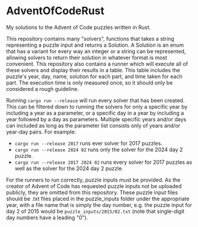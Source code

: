 # AdventOfCodeRust

My solutions to the Advent of Code puzzles written in Rust.

This repository contains many "solvers", functions that takes a string representing a puzzle input
and returns a Solution. A Solution is an enum that has a variant for every way an integer or a
string can be represented, allowing solvers to return their solution in whatever format is most
convenient. This repository also contains a runner which will execute all of these solvers and
display their results in a table. This table includes the puzzle's year, day, name, solution for
each part, and time taken for each part. The execution time is only measured once, so it should only
be considered a rough guideline.

Running `cargo run --release` will run every solver that has been created. This can be filtered down
to running the solvers for only a specific year by including a year as a parameter, or a specific
day in a year by including a year followed by a day as parameters. Multiple specific years and/or
days can included as long as the parameter list consists only of years and/or year-day pairs. For
example:
- `cargo run --release 2017` runs ever solver for 2017 puzzles.
- `cargo run --release 2024 02` runs only the solver for the 2024 day 2 puzzle.
- `cargo run --release 2017 2024 02` runs every solver for 2017 puzzles as well as the solver for
  the 2024 day 2 puzzle.

For the runners to run correctly, puzzle inputs must be provided. As the creator of Advent of Code
has requested puzzle inputs not be uploaded publicly, they are omitted from this repository. These
puzzle input files should be .txt files placed in the puzzle_inputs folder under the appropriate
year, with a file name that is simply the day number, e.g. the puzzle input for day 2 of 2015 would
be `puzzle_inputs/2015/02.txt` (note that single-digit day numbers have a leading "0").